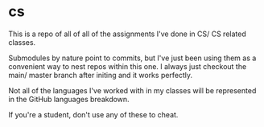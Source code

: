 # cs
This is a repo of all of all of the assignments I've done in CS/ CS related classes.

Submodules by nature point to commits, but I've just been using them as a convenient way to nest repos within
this one. I always just checkout the main/ master branch after initing and it works perfectly.

Not all of the languages I've worked with in my classes will be represented in the GitHub languages breakdown.

If you're a student, don't use any of these to cheat.
